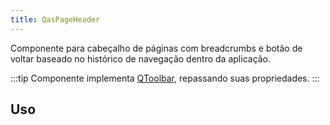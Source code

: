 ```yaml
---
title: QasPageHeader
---
```


Componente para cabeçalho de páginas com breadcrumbs e botão de voltar baseado no histórico de navegação dentro da aplicação.

<doc-api file="page-header/QasPageHeader" name="QasPageHeader" />

:::tip
Componente implementa [QToolbar](https://quasar.dev/vue-components/toolbar#introduction), repassando suas propriedades.
:::

## Uso

<doc-example file="QasPageHeader/Basic" title="Básico" />
<doc-example file="QasPageHeader/WithMoreLevels" title="Breadcrumbs com muitos níveis" />
<doc-example file="QasPageHeader/HeaderActionsWithButton" title="Com QasHeaderActions e QasBtn" />
<doc-example file="QasPageHeader/HeaderActionsWithActionsMenu" title="Com QasHeaderActions e QasActionsMenu" />
<doc-example file="QasPageHeader/WithBottomSlot" title="Com slot Bottom" />
